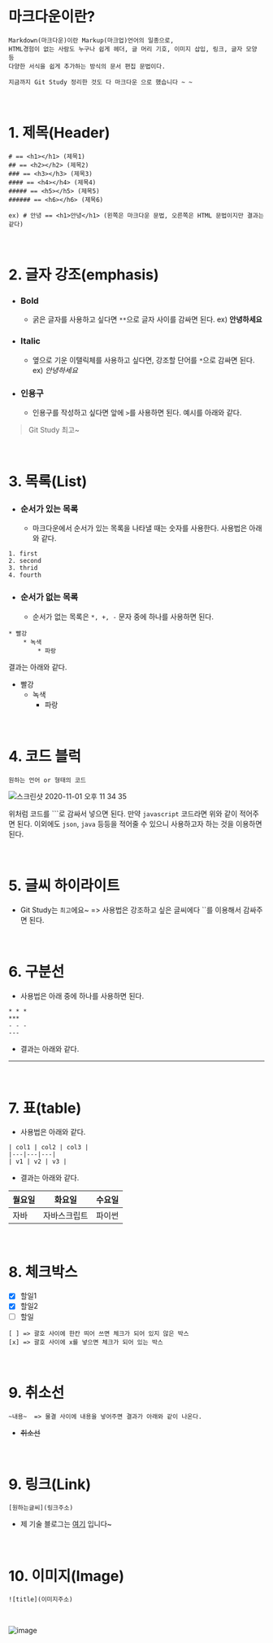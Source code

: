 # 마크다운이란?

```
Markdown(마크다운)이란 Markup(마크업)언어의 일종으로, 
HTML경험이 없는 사람도 누구나 쉽게 헤더, 글 머리 기호, 이미지 삽입, 링크, 글자 모양 등 
다양한 서식을 쉽게 추가하는 방식의 문서 편집 문법이다.

지금까지 Git Study 정리한 것도 다 마크다운 으로 했습니다 ~ ~ 
```

<br>

# 1. 제목(Header)

```
# == <h1></h1> (제목1)
## == <h2></h2> (제목2)
### == <h3></h3> (제목3)
#### == <h4></h4> (제목4)
##### == <h5></h5> (제목5)
###### == <h6></h6> (제목6)

ex) # 안녕 == <h1>안녕</h1> (왼쪽은 마크다운 문법, 오른쪽은 HTML 문법이지만 결과는 같다)
```

<br>

# 2. 글자 강조(emphasis)

- ### Bold
    - 굵은 글자를 사용하고 싶다면 `**`으로 글자 사이를 감싸면 된다. ex) **안녕하세요**
    
- ### Italic
    - 옆으로 기운 이탤릭체를 사용하고 싶다면, 강조할 단어를 `*`으로 감싸면 된다. ex) *안녕하세요*

- ### 인용구
    - 인용구를 작성하고 싶다면 앞에 `>`를 사용하면 된다. 예시를 아래와 같다. 
   
> Git Study 최고~


<br>

# 3. 목록(List)

- ### 순서가 있는 목록
    - 마크다운에서 순서가 있는 목록을 나타낼 때는 숫자를 사용한다. 사용법은 아래와 같다.
```
1. first
2. second
3. thrid
4. fourth
```

- ### 순서가 없는 목록
    - 순서가 없는 목록은 `*, +, -` 문자 중에 하나를 사용하면 된다.
    
```
* 빨강
    * 녹색
        * 파랑
```

결과는 아래와 같다.

* 빨강
    * 녹색
        * 파랑
        
        
<br>

# 4. 코드 블럭

```
원하는 언어 or 형태의 코드
```

![스크린샷 2020-11-01 오후 11 34 35](https://user-images.githubusercontent.com/45676906/97805679-fc65bf80-1c9a-11eb-87ac-d8265fd84194.png)

위처럼 코드를 ```로 감싸서 넣으면 된다. 만약 `javascript` 코드라면 위와 같이 적어주면 된다. 이외에도 `json`, `java` 등등을 적어줄 수 있으니
사용하고자 하는 것을 이용하면 된다.

<br>



# 5. 글씨 하이라이트

- Git Study는 `최고`에요~  => 사용법은 강조하고 싶은 글씨에다  ``를 이용해서 감싸주면 된다. 


<br>

# 6. 구분선

- 사용법은 아래 중에 하나를 사용하면 된다.

```
* * *
***
- - -
---
```

- 결과는 아래와 같다.

* * *

<br>

# 7. 표(table)

- 사용법은 아래와 같다. 

```
| col1 | col2 | col3 |
|---|---|---|
| v1 | v2 | v3 |
```

- 결과는 아래와 같다.

| 월요일 | 화요일 | 수요일 |
|---|---|---|
| 자바 | 자바스크립트 | 파이썬 |

<br>

# 8. 체크박스

- [x] 할일1
- [x] 할일2
- [ ] 할일

```
[ ] => 괄호 사이에 한칸 띄어 쓰면 체크가 되어 있지 않은 박스
[x] => 괄호 사이에 x를 넣으면 체크가 되어 있는 박스
 ```

<br>

# 9. 취소선

```
~내용~  => 물결 사이에 내용을 넣어주면 결과가 아래와 같이 나온다. 
```

- ~~취소선~~



<br>

# 9. 링크(Link)

```
[원하는글씨](링크주소)
```

- 제 기술 블로그는 [여기](https://devlog-wjdrbs96.tistory.com/) 입니다~

<br>

# 10. 이미지(Image)

```
![title](이미지주소)
```

<br>

![image](https://user-images.githubusercontent.com/45676906/97805923-57e47d00-1c9c-11eb-9ed4-bd92b98d56ad.png)
